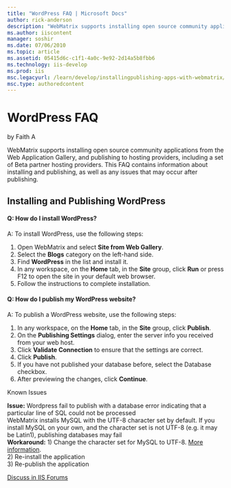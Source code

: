 ```yaml
---
title: "WordPress FAQ | Microsoft Docs"
author: rick-anderson
description: "WebMatrix supports installing open source community applications from the Web Application Gallery, and publishing to hosting providers, including a set of Be..."
ms.author: iiscontent
manager: soshir
ms.date: 07/06/2010
ms.topic: article
ms.assetid: 05415d6c-c1f1-4a0c-9e92-2d14a5b8fbb6
ms.technology: iis-develop
ms.prod: iis
msc.legacyurl: /learn/develop/installingpublishing-apps-with-webmatrix/wordpress-faq
msc.type: authoredcontent
---
```

WordPress FAQ
====================
by Faith A

WebMatrix supports installing open source community applications from the Web Application Gallery, and publishing to hosting providers, including a set of Beta partner hosting providers. This FAQ contains information about installing and publishing, as well as any issues that may occur after publishing.

## Installing and Publishing WordPress

#### Q: How do I install WordPress?

A: To install WordPress, use the following steps:

1. Open WebMatrix and select **Site from Web Gallery**.
2. Select the **Blogs** category on the left-hand side.
3. Find **WordPress** in the list and install it.
4. In any workspace, on the **Home** tab, in the **Site** group, click **Run** or press F12 to open the site in your default web browser.
5. Follow the instructions to complete installation.

#### Q: How do I publish my WordPress website?

A: To publish a WordPress website, use the following steps:

1. In any workspace, on the **Home** tab, in the **Site** group, click **Publish**.
2. On the **Publishing Settings** dialog, enter the server info you received from your web host.
3. Click **Validate Connection** to ensure that the settings are correct.
4. Click **Publish**.
5. If you have not published your database before, select the Database checkbox.
6. After previewing the changes, click **Continue**.

Known Issues

**Issue:** Wordpress fail to publish with a database error indicating that a particular line of SQL could not be processed  
WebMatrix installs MySQL with the UTF-8 character set by default. If you install MySQL on your own, and the character set is not UTF-8 (e.g. it may be Latin1), publishing databases may fail  
**Workaround:** 1) Change the character set for MySQL to UTF-8. [More information](http://dev.mysql.com/doc/refman/5.0/en/charset-server.html).  
2) Re-install the application  
3) Re-publish the application
  
  
[Discuss in IIS Forums](https://forums.iis.net/1166.aspx)